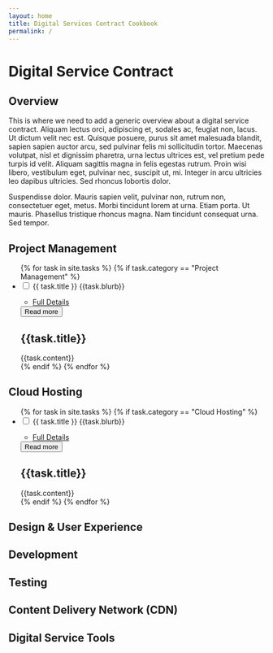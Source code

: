 ```yaml
---
layout: home
title: Digital Services Contract Cookbook
permalink: /
---
```


<div class="contract-overview">

<h1>Digital Service Contract</h1>

<h2>Overview</h2>
<p>This is where we need to add a generic overview about a digital service contract. Aliquam lectus orci, adipiscing et, sodales ac, feugiat non, lacus. Ut dictum velit nec est. Quisque posuere, purus sit amet malesuada blandit, sapien sapien auctor arcu, sed pulvinar felis mi sollicitudin tortor. Maecenas volutpat, nisl et dignissim pharetra, urna lectus ultrices est, vel pretium pede turpis id velit. Aliquam sagittis magna in felis egestas rutrum. Proin wisi libero, vestibulum eget, pulvinar nec, suscipit ut, mi. Integer in arcu ultricies leo dapibus ultricies. Sed rhoncus lobortis dolor.</p>

<p>Suspendisse dolor. Mauris sapien velit, pulvinar non, rutrum non, consectetuer eget, metus. Morbi tincidunt lorem at urna. Etiam porta. Ut mauris. Phasellus tristique rhoncus magna. Nam tincidunt consequat urna. Sed tempor.</p>

</div>

## <span>Project Management</span>

<ul class="check-list">
  {% for task in site.tasks %}
    {% if task.category == "Project Management" %}
      <li class="check-item filter-item {{task.id}} culture">
        <input id="{{task.id}}" class="checkbox" type="checkbox">
        <label for="{{task.id}}" name="{{task.id}}" class="label">
        {{ task.title }}
        <span class="more">{{task.blurb}}
        <ul class="tags">
            <li class="filter-item culture"><a href="{{ site.baseurl }}{{ task.url l}}" target="_blank">Full Details</a></li>
        </ul>
        </span>
        <button class="toggle" title="Read more"><span>Read more</span></button>
        </label>
        <div class="full-content hide-task">
          <h2>{{task.title}}</h2>
          {{task.content}}
        </div>
      </li>
    {% endif %}
  {% endfor %}
</ul>

## <span>Cloud Hosting</span>

<ul class="check-list">
  {% for task in site.tasks %}
    {% if task.category == "Cloud Hosting" %}
    <li class="check-item filter-item {{task.title}} culture">
      <input id="{{task.id}}" class="checkbox" type="checkbox">
      <label for="{{task.id}}" name="{task.title}}" class="label">
      {{ task.title }}
      <span class="more">{{task.blurb}}
      <ul class="tags">
          <li class="filter-item culture"><a href="{{ site.baseurl }}{{ task.url l}}" target="_blank">Full Details</a></li>
      </ul>
      </span>
      <button class="toggle" title="Read more"><span>Read more</span></button>
      </label>
      <div class="full-content hide-task">
        <h2>{{task.title}}</h2>
        {{task.content}}
      </div>
    </li>
  {% endif %}
{% endfor %}
</ul>

## <span>Design & User Experience</span>

## <span>Development</span>

## <span>Testing</span>

## <span>Content Delivery Network (CDN)</span>

## <span>Digital Service Tools</span>
